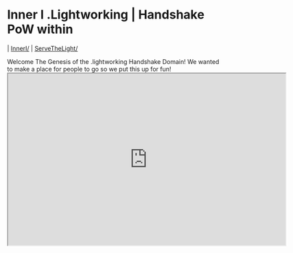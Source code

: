 # Inner I .Lightworking | Handshake PoW within
| [InnerI/](http://inneri.hns.is/) | [ServeTheLight/](http://workinthedark.servethelight.hns.is/)
<div>
Welcome The Genesis of the .lightworking Handshake Domain! We wanted to make a place for people to go so we put this up for fun!


<iframe src="http://webchat.ircnet.net/?channels=lightworking%2Chandshake%2Ctheinneri%2Cdwebops&uio=MT11bmRlZmluZWQb1" width="647" height="400"></iframe>
